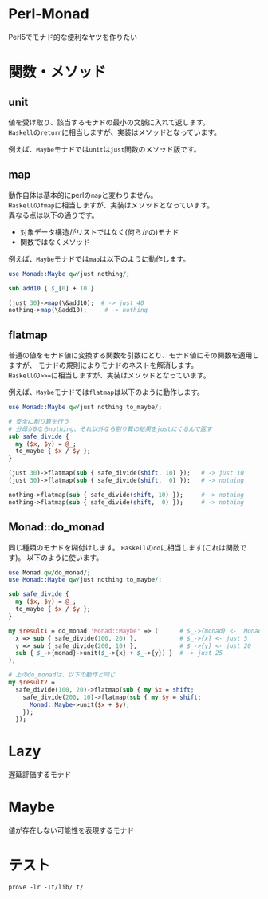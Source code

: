 # Perl-Monad
Perl5でモナド的な便利なヤツを作りたい

# 関数・メソッド
## unit
値を受け取り、該当するモナドの最小の文脈に入れて返します。  
`Haskell`の`return`に相当しますが、実装はメソッドとなっています。

例えば、`Maybe`モナドでは`unit`は`just`関数のメソッド版です。
## map
動作自体は基本的にperlの`map`と変わりません。  
`Haskell`の`fmap`に相当しますが、実装はメソッドとなっています。  
異なる点は以下の通りです。
- 対象データ構造がリストではなく(何らかの)モナド
- 関数ではなくメソッド

例えば、`Maybe`モナドでは`map`は以下のように動作します。
```perl
use Monad::Maybe qw/just nothing/;

sub add10 { $_[0] + 10 }

(just 30)->map(\&add10);  # -> just 40
nothing->map(\&add10);     # -> nothing
```

## flatmap
普通の値をモナド値に変換する関数を引数にとり、モナド値にその関数を適用しますが、
モナドの規則によりモナドのネストを解消します。  
`Haskell`の`>>=`に相当しますが、実装はメソッドとなっています。

例えば、`Maybe`モナドでは`flatmap`は以下のように動作します。
```perl
use Monad::Maybe qw/just nothing to_maybe/;

# 安全に割り算を行う
# 分母が0ならnothing、それ以外なら割り算の結果をjustにくるんで返す
sub safe_divide {
  my ($x, $y) = @_;
  to_maybe { $x / $y };
}

(just 30)->flatmap(sub { safe_divide(shift, 10) });   # -> just 10
(just 30)->flatmap(sub { safe_divide(shift,  0) });   # -> nothing

nothing->flatmap(sub { safe_divide(shift, 10) });     # -> nothing
nothing->flatmap(sub { safe_divide(shift,  0) });     # -> nothing
```

## Monad::do_monad
同じ種類のモナドを糊付けします。
`Haskell`の`do`に相当します(これは関数です)。
以下のように使います。
```perl
use Monad qw/do_monad/;
use Monad::Maybe qw/just nothing to_maybe/;

sub safe_divide {
  my ($x, $y) = @_;
  to_maybe { $x / $y };
}

my $result1 = do_monad 'Monad::Maybe' => (      # $_->{monad} <- 'Monad::Maybe'
  x => sub { safe_divide(100, 20) },            # $_->{x} <- just 5 
  y => sub { safe_divide(200, 10) },            # $_->{y} <- just 20
  sub { $_->{monad}->unit($_->{x} + $_->{y}) }  # -> just 25
);

# 上のdo_monadは、以下の動作と同じ
my $result2 =
  safe_divide(100, 20)->flatmap(sub { my $x = shift;
    safe_divide(200, 10)->flatmap(sub { my $y = shift;
      Monad::Maybe->unit($x + $y);
    });
  });

```

# Lazy
遅延評価するモナド
# Maybe
値が存在しない可能性を表現するモナド


# テスト
```
prove -lr -It/lib/ t/
```
